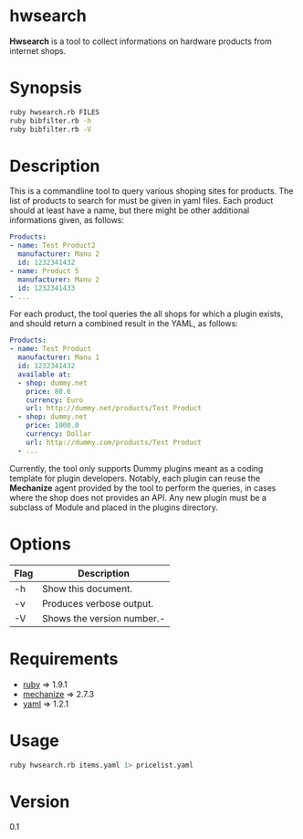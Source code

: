 # hwsearch

**Hwsearch** is a tool to collect informations on hardware products from internet shops.

# Synopsis

```bash
ruby hwsearch.rb FILES
ruby bibfilter.rb -h
ruby bibfilter.rb -V
```

# Description

This is a commandline tool to query various shoping sites for products.
The list of products to search for must be given in yaml files.
Each product should at least have a name, but there might be other
additional informations given, as follows:
```yaml
Products:
- name: Test Product2
  manufacturer: Manu 2
  id: 1232341432
- name: Product 5
  manufacturer: Manu 2
  id: 1232341433
- ...
```
For each product, the tool queries the all shops for which a plugin
exists, and should return a combined result in the YAML, as follows:
```yaml
Products:
- name: Test Product
  manufacturer: Manu 1
  id: 1232341432
  available at:
  - shop: dummy.net
    price: 80.6
    currency: Euro
    url: http://dummy.net/products/Test Product
  - shop: dummy.net
    price: 1000.0
    currency: Dollar
    url: http://dummy.com/products/Test Product
  - ...
```
Currently, the tool only supports Dummy plugins meant as
a coding template for plugin developers.
Notably, each plugin can reuse the **Mechanize** agent provided by the tool
to perform the queries, in cases where the shop does not provides an API.
Any new plugin must be a subclass of Module and placed in the plugins 
directory.

# Options

  Flag | Description
 ----- | -------------------------
  -h   | Show this document.
  -v   | Produces verbose output.
  -V   | Shows the version number.-

# Requirements

* [ruby](https://github.com/ruby/ruby) => 1.9.1
* [mechanize](https://github.com/sparklemotion/mechanize) => 2.7.3
* [yaml](https://github.com/rubysl/rubysl-yaml) => 1.2.1

# Usage

```bash
ruby hwsearch.rb items.yaml 1> pricelist.yaml 
```

# Version
 0.1
